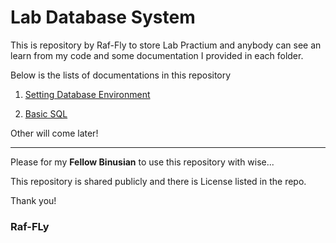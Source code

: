 # Lab Database System

This is repository by Raf-Fly to store Lab Practium and anybody can see an learn from my code and some documentation I provided in each folder.

Below is the lists of documentations in this repository

1. [Setting Database Environment](https://github.com/VladRafli/Lab_Database_Systems/blob/master/Lab_1/Setting%20Database.md)

2. [Basic SQL](https://github.com/VladRafli/Lab_Database_Systems/blob/master/Lab_2/Basic%20SQL.md)

Other will come later!

---

Please for my **Fellow Binusian** to use this repository with wise...

This repository is shared publicly and there is License listed in the repo.

Thank you!

### **Raf-FLy**